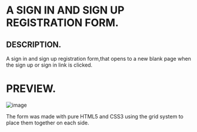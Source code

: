 # A SIGN IN AND SIGN UP REGISTRATION FORM.


## DESCRIPTION.

A sign in and sign up registration form,that opens to a new blank page when the sign up or sign in link is clicked.

# PREVIEW.
 ![image](https://user-images.githubusercontent.com/110998653/200670909-eb1c1a85-073d-4daa-b0e6-b31ee9618543.png)


The form was made with pure HTML5 and CSS3 using the grid system to place them together on each side.
